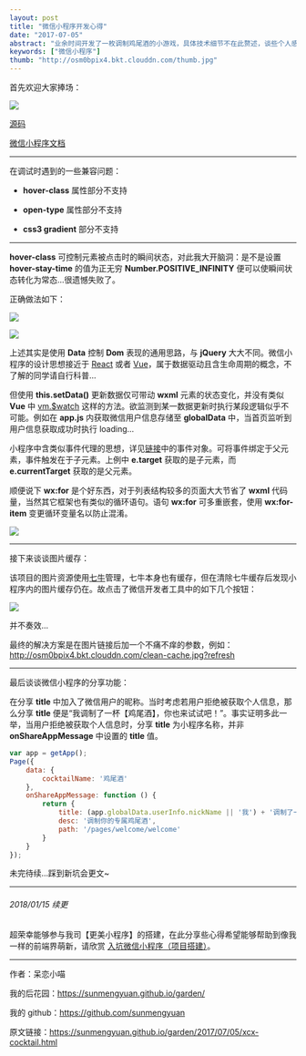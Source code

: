 ```yaml
---
layout: post
title: "微信小程序开发心得"
date: "2017-07-05"
abstract: "业余时间开发了一枚调制鸡尾酒的小游戏，具体技术细节不在此赘述，谈些个人感受。"
keywords: ["微信小程序"]
thumb: "http://osm0bpix4.bkt.clouddn.com/thumb.jpg"
---
```


首先欢迎大家捧场：

![](http://osm0bpix4.bkt.clouddn.com/wxcode.jpg)

[源码](https://github.com/sunmengyuan/metis/tree/master/wechat/cocktail) 

[微信小程序文档](https://mp.weixin.qq.com/debug/wxadoc/introduction/index.html?t=2017621)

*****

在调试时遇到的一些兼容问题：

+ __hover-class__ 属性部分不支持

+ __open-type__ 属性部分不支持
 
+ __css3 gradient__ 部分不支持

*****

__hover-class__ 可控制元素被点击时的瞬间状态，对此我大开脑洞：是不是设置 __hover-stay-time__ 的值为正无穷 __Number.POSITIVE_INFINITY__ 便可以使瞬间状态转化为常态...很遗憾失败了。

正确做法如下：

![](http://osm0bpix4.bkt.clouddn.com/example1-code1.jpg)

![](http://osm0bpix4.bkt.clouddn.com/example1-code2.jpg)

上述其实是使用 __Data__ 控制 __Dom__ 表现的通用思路，与 __jQuery__ 大大不同。微信小程序的设计思想接近于 [React](https://facebook.github.io/react/) 或者 [Vue](http://cn.vuejs.org/)，属于数据驱动且含生命周期的概念，不了解的同学请自行科普...

但使用 __this.setData()__ 更新数据仅可带动 __wxml__ 元素的状态变化，并没有类似 __Vue__ 中 [vm.$watch](http://cn.vuejs.org/v2/api/#vm-watch) 这样的方法。欲监测到某一数据更新时执行某段逻辑似乎不可能。例如在 __app.js__ 内获取微信用户信息存储至 __globalData__ 中，当首页监听到用户信息获取成功时执行 loading...

小程序中含类似事件代理的思想，详见[链接](https://mp.weixin.qq.com/debug/wxadoc/dev/framework/view/wxml/event.html)中的事件对象。可将事件绑定于父元素，事件触发在于子元素。上例中 __e.target__ 获取的是子元素，而 __e.currentTarget__ 获取的是父元素。

顺便说下 __wx:for__ 是个好东西，对于列表结构较多的页面大大节省了 __wxml__ 代码量，当然其它框架也有类似的循环语句。语句 __wx:for__ 可多重嵌套，使用 __wx:for-item__ 变更循环变量名以防止混淆。

![](http://osm0bpix4.bkt.clouddn.com/example2-code.jpg)

*****

接下来谈谈图片缓存：

该项目的图片资源使用[七牛](https://portal.qiniu.com)管理，七牛本身也有缓存，但在清除七牛缓存后发现小程序内的图片缓存仍在。故点击了微信开发者工具中的如下几个按钮：

![](http://osm0bpix4.bkt.clouddn.com/clean-cache.jpg)

并不奏效...

最终的解决方案是在图片链接后加一个不痛不痒的参数，例如：http://osm0bpix4.bkt.clouddn.com/clean-cache.jpg?refresh

*****

最后谈谈微信小程序的分享功能：

在分享 __title__ 中加入了微信用户的昵称。当时考虑若用户拒绝被获取个人信息，那么分享 __title__ 便是“我调制了一杯【鸡尾酒】，你也来试试吧！”。事实证明多此一举，当用户拒绝被获取个人信息时，分享 __title__ 为小程序名称，并非 __onShareAppMessage__ 中设置的 __title__ 值。

```js
var app = getApp();
Page({
    data: {
        cocktailName: '鸡尾酒'
    },
    onShareAppMessage: function () {
        return {
            title: (app.globalData.userInfo.nickName || '我') + '调制了一杯【' + this.data.cocktailName + '】，你也来试试吧！',
            desc: '调制你的专属鸡尾酒',
            path: '/pages/welcome/welcome'
        }
    }
});
```

未完待续...踩到新坑会更文~

*****

###### 2018/01/15 续更

超荣幸能够参与我司【更美小程序】的搭建，在此分享些心得希望能够帮助到像我一样的前端界萌新，请欣赏 [入坑微信小程序（项目搭建）](https://sunmengyuan.github.io/garden/2018/01/04/xcx-gm.html)。

*****

作者：呆恋小喵

我的后花园：<https://sunmengyuan.github.io/garden/>

我的 github：<https://github.com/sunmengyuan>

原文链接：<https://sunmengyuan.github.io/garden/2017/07/05/xcx-cocktail.html>
